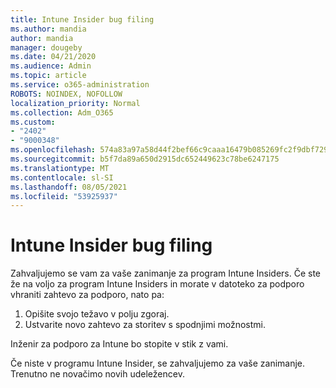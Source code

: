 ```yaml
---
title: Intune Insider bug filing
ms.author: mandia
author: mandia
manager: dougeby
ms.date: 04/21/2020
ms.audience: Admin
ms.topic: article
ms.service: o365-administration
ROBOTS: NOINDEX, NOFOLLOW
localization_priority: Normal
ms.collection: Adm_O365
ms.custom:
- "2402"
- "9000348"
ms.openlocfilehash: 574a83a97a58d44f2bef66c9caaa16479b085269fc2f9dbf729a23ca8d37bba6
ms.sourcegitcommit: b5f7da89a650d2915dc652449623c78be6247175
ms.translationtype: MT
ms.contentlocale: sl-SI
ms.lasthandoff: 08/05/2021
ms.locfileid: "53925937"
---
```

# <a name="intune-insider-bug-filing"></a>Intune Insider bug filing

Zahvaljujemo se vam za vaše zanimanje za program Intune Insiders. Če ste že na voljo za program Intune Insiders in morate v datoteko za podporo vhraniti zahtevo za podporo, nato pa:

1. Opišite svojo težavo v polju zgoraj.
2. Ustvarite novo zahtevo za storitev s spodnjimi možnostmi.

Inženir za podporo za Intune bo stopite v stik z vami.

Če niste v programu Intune Insider, se zahvaljujemo za vaše zanimanje. Trenutno ne novačimo novih udeležencev.
